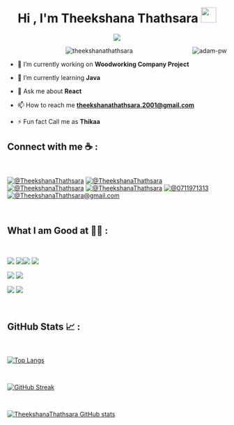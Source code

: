 <h1 align="center">Hi , I'm Theekshana Thathsara <img src="https://media.giphy.com/media/hvRJCLFzcasrR4ia7z/giphy.gif" width="35"></h1>
<p align="center">
  <a href="https://github.com/DenverCoder1/readme-typing-svg"><img src="https://readme-typing-svg.herokuapp.com?font=Time+New+Roman&color=%23C8BE25&size=25&center=true&vCenter=true&width=600&height=100&lines=Computer+Science+Undergraduate;Frontend+Developer;UI+UX+Designer;Always+learning+new+things"></a>
</p>

<p><img align="right" src="https://github.com/Adam-pw/Adam-pw/blob/main/animation_500_kxa883sd.gif" alt="adam-pw" /></p>


<p align="center"> <img src="https://komarev.com/ghpvc/?username=theekshanathathsara&label=Profile%20views&color=0e75b6&style=flat" alt="theekshanathathsara" /> </p>

- 🔭 I’m currently working on **Woodworking Company Project**

- 🌱 I’m currently learning **Java**

- 💬 Ask me about **React**

- 📫 How to reach me **theekshanathathsara.2001@gmail.com**

- ⚡ Fun fact Call me as **Thikaa**

## Connect with me ☕ :

<br>

[![@TheekshanaThathsara](https://img.icons8.com/fluency/48/000000/instagram-new.png "@TheekshanaThathsara")](https://www.instagram.com/TheekshanaThathsara/) [![@TheekshanaThathsara](https://img.icons8.com/fluency/48/000000/facebook.png "@TheekshanaThathsara")](https://www.facebook.com/TheekshanaThathsara) [![@TheekshanaThathsara](https://img.icons8.com/fluency/48/000000/linkedin.png "@TheekshanaThathsara")](https://www.linkedin.com/in/TheekshanaThathsara/) [![@TheekshanaThathsara](https://img.icons8.com/fluency/48/000000/twitter-squared.png "@TheekshanaThathsara")](https://twitter.com/TheekshanaThathsara) [![@0711971313](https://img.icons8.com/fluency/48/000000/phone-disconnected.png "@0778216090")](tel:0788559226) [![@TheekshanaThathsara@gmail.com](https://img.icons8.com/fluency/48/000000/apple-mail.png "@TheekshanaThathsara@gmail.com")](TheekshanaThathsara@gmail.com)

<br>

## What I am Good at 🧑‍💻 :

<br>

<img src="https://img.icons8.com/color/48/000000/html-5--v1.png"/> <img src="https://img.icons8.com/color/48/000000/css3.png"/><img src="https://img.icons8.com/color/48/000000/javascript--v1.png"/> <img src="https://img.icons8.com/office/48/000000/react.png"/>

<img src="https://img.icons8.com/color/48/000000/java-coffee-cup-logo--v1.png"/> <img src="https://img.icons8.com/officel/48/000000/php-logo.png"/>

<img src="https://img.icons8.com/color/48/000000/mysql-logo.png"/> <img src="https://img.icons8.com/color/48/000000/mongodb.png"/>


<br>

## GitHub Stats 📈 :

<br>

[![Top Langs](https://github-readme-stats.vercel.app/api/top-langs/?username=TheekshanaThathsara&theme=algolia)](https://github.com/TheekshanaThathsara/github-readme-stats)

<br>

[![GitHub Streak](https://github-readme-streak-stats.herokuapp.com?user=TheekshanaThathsara&theme=algolia&date_format=M%20j%5B%2C%20Y%5D)](https://git.io/streak-stats)

<br>

[![TheekshanaThathsara GitHub stats](https://github-readme-stats.vercel.app/api?username=TheekshanaThathsara&theme=algolia)](https://github.com/TheekshanaThathsara/github-readme-stats) 

<br>
